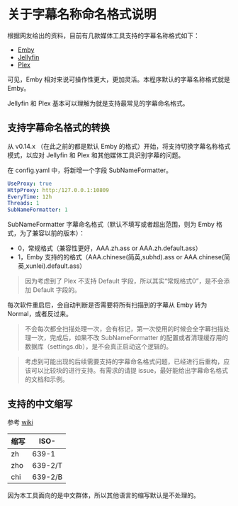 # 关于字幕名称命名格式说明

根据网友给出的资料，目前有几款媒体工具支持的字幕名称格式如下：

* [Emby](https://support.emby.media/support/solutions/articles/44001159160-subtitles%EF%BC%8C)
* [Jellyfin](https://jellyfin.org/docs/general/server/media/subtitles.html)
* [Plex](https://support.plex.tv/articles/200471133-adding-local-subtitles-to-your-media/)

可见，Emby 相对来说可操作性更大，更加灵活。本程序默认的字幕名称格式就是 Emby。

Jellyfin 和 Plex 基本可以理解为就是支持最常见的字幕命名格式。

## 支持字幕命名格式的转换

从 v0.14.x （在此之前的都是默认 Emby 的格式）开始，将支持切换字幕名称格式模式，以应对 Jellyfin 和 Plex 和其他媒体工具识别字幕的问题。

在 config.yaml 中，将新增一个字段 SubNameFormatter。

```yaml
UseProxy: true
HttpProxy: http:/127.0.0.1:10809
EveryTime: 12h
Threads: 1
SubNameFormatter: 1
```

SubNameFormatter 字幕命名格式（默认不填写或者超出范围，则为 Emby 格式，为了兼容以前的版本）：

* 0，常规格式（兼容性更好，AAA.zh.ass or AAA.zh.default.ass）
* 1，Emby 支持的的格式（AAA.chinese(简英,subhd).ass or AAA.chinese(简英,xunlei).default.ass）

> 因为考虑到了 Plex 不支持 Default 字段，所以其实“常规格式0”，是不会添加 Default 字段的。

每次软件重启后，会自动判断是否需要将所有扫描到的字幕从 Emby 转为 Normal，或者反过来。

> 不会每次都全扫描处理一次，会有标记，第一次使用的时候会全字幕扫描处理一次，完成后，如果不改 SubNameFormatter 的配置或者清理缓存用的数据库（settings.db），是不会真正启动这个逻辑的。

> 考虑到可能出现的后续需要支持的字幕命名格式问题，已经进行后重构，应该可以比较块的进行支持。有需求的请提 issue，最好能给出字幕命名格式的文档和示例。

## 支持的中文缩写

参考 [wiki](https://en.wikipedia.org/wiki/List_of_ISO_639-1_codes)

| 缩写 | ISO-    |
| ---- | ------- |
| zh   | 639-1   |
| zho  | 639-2/T |
| chi  | 639-2/B |

因为本工具面向的是中文群体，所以其他语言的缩写默认是不处理的。
